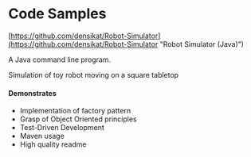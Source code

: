 # Code Samples

[https://github.com/densikat/Robot-Simulator](https://github.com/densikat/Robot-Simulator "Robot Simulator (Java)")

A Java command line program.

Simulation of toy robot moving on a square tabletop

#### Demonstrates

* Implementation of factory pattern
* Grasp of Object Oriented principles
* Test-Driven Development
* Maven usage
* High quality readme